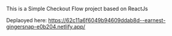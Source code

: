 This is a Simple Checkout Flow project based on ReactJs

Deplaoyed here: https://62c11a6f6049b94609ddab8d--earnest-gingersnap-e0b204.netlify.app/
